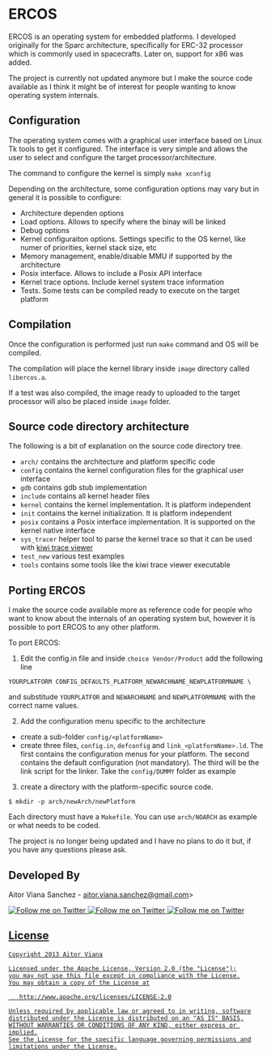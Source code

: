 # ERCOS
ERCOS is an operating system for embedded platforms. I developed originally for the Sparc architecture, specifically for ERC-32 processor which is commonly used in spacecrafts.
Later on, support for x86 was added.

The project is currently not updated anymore but I make the source code available as I think it might be of interest for people wanting to know operating system internals.

## Configuration

The operating system comes with a graphical user interface based on Linux Tk tools to get it configured. The interface is very simple and allows the user to select and configure the target processor/architecture.

The command to configure the kernel is simply ```make xconfig```

Depending on the architecture, some configuration options may vary but in general it is possible to configure:

- Architecture dependen options
- Load options. Allows to specify where the binay will be linked
- Debug options
- Kernel configuraiton options. Settings specific to the OS kernel, like numer of priorities, kernel stack size, etc
- Memory management, enable/disable MMU if supported by the architecture
- Posix interface. Allows to include a Posix API interface
- Kernel trace options. Include kernel system trace information
- Tests. Some tests can be compiled ready to execute on the target platform

## Compilation

Once the configuration is performed just run ```make``` command and OS will be compiled.

The compilation will place the kernel library inside ```image``` directory called ```libercos.a```.

If a test was also compiled, the image ready to uploaded to the target processor will also be placed inside ```image``` folder.

## Source code directory architecture

The following is a bit of explanation on the source code directory tree.

- ```arch/``` contains the architecture and platform specific code
- ```config``` contains the kernel configuration files for the graphical user interface
- ```gdb``` contains gdb stub implementation
- ```include``` contains all kernel header files
- ```kernel``` contains the kernel implementation. It is platform independent
- ```init``` contains the kernel initialization. It is platform independent
- ```posix``` contains a Posix interface implementation. It is supported on the kernel native interface
- ```sys_tracer``` helper tool to parse the kernel trace so that it can be used with <a href="http://www.gti-ia.upv.es/sma/tools/kiwi/index.php">kiwi trace viewer</a>
- ```test_new``` various test examples
- ```tools``` contains some tools like the kiwi trace viewer executable

## Porting ERCOS

I make the source code available more as reference code for people who want to know about the internals of an operating system but, however it is possible to port ERCOS to any other platform.

To port ERCOS:

1. Edit the config.in file and inside ```choice Vendor/Product``` add the following line

```YOURPLATFORM CONFIG_DEFAULTS_PLATFORM_NEWARCHNAME_NEWPLATFORMNAME \ ```

and substitude ```YOURPLATFOR``` and ```NEWARCHNAME``` and ```NEWPLATFORMNAME``` with the correct name values.

2. Add the configuration menu specific to the architecture
 - create a sub-folder ```config/<platformName>```
 - create three files, ```config.in```, ```defconfig``` and ```link_<platformName>.ld```. The first contains the configuration menus for your platform.
 The second contains the default configuration (not mandatory). The third will be the link script for the linker.
 Take the ```config/DUMMY``` folder as example

3. create a directory with the platform-specific source code.
  ```
  $ mkdir -p arch/newArch/newPlatform
  ```
  
  Each directory must have a ```Makefile```. You can use ```arch/NOARCH``` as example or what needs to be coded.
  

The project is no longer being updated and I have no plans to do it but, if you have any questions please ask.
  
Developed By
--------------------

Aitor Viana Sanchez - aitor.viana.sanchez@gmail.com>

<a href="https://twitter.com/aitorvs">
  <img alt="Follow me on Twitter"
       src="https://raw.github.com/ManuelPeinado/NumericPageIndicator/master/art/twitter.png" />
</a>
<a href="https://plus.google.com/+AitorViana">
  <img alt="Follow me on Twitter"
       src="https://raw.github.com/ManuelPeinado/NumericPageIndicator/master/art/google-plus.png" />
</a>
<a href="https://www.linkedin.com/in/aitorvs">
  <img alt="Follow me on Twitter"
       src="https://raw.github.com/ManuelPeinado/NumericPageIndicator/master/art/linkedin.png" />


License
-----------

    Copyright 2013 Aitor Viana

    Licensed under the Apache License, Version 2.0 (the "License");
    you may not use this file except in compliance with the License.
    You may obtain a copy of the License at

       http://www.apache.org/licenses/LICENSE-2.0

    Unless required by applicable law or agreed to in writing, software
    distributed under the License is distributed on an "AS IS" BASIS,
    WITHOUT WARRANTIES OR CONDITIONS OF ANY KIND, either express or implied.
    See the License for the specific language governing permissions and
    limitations under the License.
